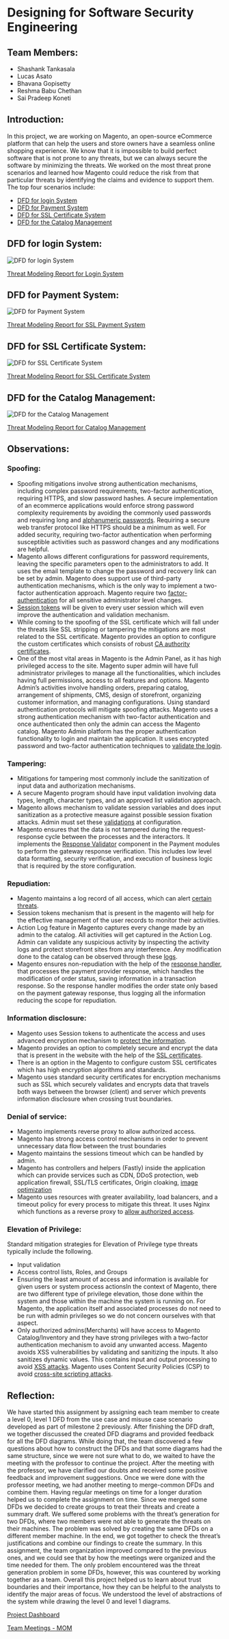 # Designing for Software Security Engineering

## Team Members:

- Shashank Tankasala
- Lucas Asato
- Bhavana Gopisetty
- Reshma Babu Chethan
- Sai Pradeep Koneti

## Introduction:

In this project, we are working on Magento, an open-source eCommerce platform that can help the users and store owners have a seamless online shopping experience. We know that it is impossible to build perfect software that is not prone to any threats, but we can always secure the software by minimizing the threats. We worked on the most threat prone scenarios and learned how Magento could reduce the risk from that particular threats by identifying the claims and evidence to support them. The top four scenarios include: 


- [DFD for login System](#dfd-for-login-system)
- [DFD for Payment System](#dfd-for-payment-system)
- [DFD for SSL Certificate System](#dfd-for-ssl-certificate-system)
- [DFD for the Catalog Management](#dfd-for-the-catalog-management)

## DFD for login System:

![DFD for login System](https://github.com/pradeepkoneti/Softwareassurance/blob/master/DFD/DFD%20login.PNG)

[Threat Modeling Report for Login System](https://github.com/pradeepkoneti/Softwareassurance/blob/master/DFD/Threat%20Modeling%20Report%20Login.pdf)

## DFD for Payment System:

![DFD for Payment System](https://github.com/pradeepkoneti/Softwareassurance/blob/master/DFD/Payment_Processing.PNG)

[Threat Modeling Report for SSL Payment System](https://github.com/pradeepkoneti/Softwareassurance/blob/master/DFD/Payment_module.pdf)

## DFD for SSL Certificate System:

![DFD for SSL Certificate System](https://github.com/pradeepkoneti/Softwareassurance/blob/master/DFD/SSL_Certificate_DFD.JPG)

[Threat Modeling Report for SSL Certificate System](https://github.com/pradeepkoneti/Softwareassurance/blob/master/DFD/SSL%20Certifcate%20process%20report%20(1).pdf)


## DFD for the Catalog Management:

![DFD for the Catalog Management](https://github.com/pradeepkoneti/Softwareassurance/blob/master/DFD/Admin-Catalog_DFD.JPG)

[Threat Modeling Report for Catalog Management](https://github.com/pradeepkoneti/Softwareassurance/blob/master/DFD/Admin_Catalog-Threat%20Modeling%20Report.pdf)


## Observations:

### Spoofing:

- Spoofing mitigations involve strong authentication mechanisms, including complex password requirements, two-factor authentication, requiring HTTPS, and slow password hashes. A secure implementation of an ecommerce applications would enforce strong password complexity requirements by avoiding the commonly used passwords and requiring long and [alphanumeric passwords](https://docs.magento.com/user-guide/customers/password-options.html). Requiring a secure web transfer protocol like HTTPS should be a minimum as well. For added security, requiring two-factor authentication when performing susceptible activities such as password changes and any modifications are helpful.
- Magento allows different configurations for password requirements, leaving the specific parameters open to the administrators to add. It uses the email template to change the password and recovery link can be set by admin. Magento does support use of third-party authentication mechanisms, which is the only way to implement a two-factor authentication approach. Magento require two [factor-authentication](https://devdocs.magento.com/guides/v2.4/get-started/authentication/gs-authentication.html) for all sensitive administrator level changes.
- [Session tokens](https://devdocs.magento.com/guides/v2.4/get-started/authentication/gs-authentication-token.html) will be given to every user session which will even improve the authentication and validation mechanism. 
- While coming to the spoofing of the SSL certificate which will fall under the threats like SSL stripping or tampering the mitigations are most related to the SSL certificate. Magento provides an option to configure the custom certificates which consists of robust [CA authority certificates](https://www.mageplaza.com/kb/how-to-enable-ssl-in-magento-2.html). 
- One of the most vital areas in Magento is the Admin Panel, as it has high privileged access to the site. Magento super admin will have full administrator privileges to manage all the functionalities, which includes having full permissions, access to all features and options. Magento Admin’s activities involve handling orders, preparing catalog, arrangement of shipments, CMS, design of storefront, organizing customer information, and managing configurations. Using standard authentication protocols will mitigate spoofing attacks. Magento uses a strong authentication mechanism with two-factor authentication and once authenticated then only the admin can access the Magento catalog. Magento Admin platform has the proper authentication functionality to login and maintain the application. It uses encrypted password and two-factor authentication techniques to [validate the login](https://docs.magento.com/user-guide/stores/security-admin.html). 


### Tampering:

- Mitigations for tampering most commonly include the sanitization of input data and authorization mechanisms.
- A secure Magento program should have input validation involving data types, length, character types, and an approved list validation approach.
- Magento allows mechanism to validate session variables and does input sanitization as a protective measure against possible session fixation attacks. Admin must set these [validations](https://docs.magento.com/user-guide/stores/security-session-validation.html) at configuration.
- Magento ensures that the data is not tampered during the request-response cycle between the processes and the interactors. It implements the [Response Validator](https://devdocs.magento.com/guides/v2.4/payments-integrations/payment-gateway/response-validator.html) component in the Payment modules to perform the gateway response verification. This includes low level data formatting, security verification, and execution of business logic that is required by the store configuration.

  
### Repudiation:

- Magento maintains a log record of all access, which can alert [certain threats](https://docs.magento.com/user-guide/system/action-log-report.html).
- Session tokens mechanism that is present in the magento will help for the effective management of the user records to monitor their activities. 
- Action Log feature in Magento captures every change made by an admin to the catalog. All activities will get captured in the Action Log. Admin can validate any suspicious activity by inspecting the activity logs and protect storefront sites from any interference. Any modification done to the catalog can be observed through these [logs](https://docs.magento.com/user-guide/system/action-log.html).
- Magento ensures non-repudiation with the help of the [response handler](https://devdocs.magento.com/guides/v2.4/payments-integrations/payment-gateway/response-handler.html), that processes the payment provider response, which handles the modification of order status, saving information in a transaction response. So the response handler modifies the order state only based on the payment gateway response, thus logging all the information reducing the scope for repudiation.
  
### Information disclosure:

- Magento uses Session tokens to authenticate the access and uses advanced encryption mechanism to [protect the information](https://docs.magento.com/user-guide/system/encryption-key.html#:~:text=Magento%20uses%20an%20encryption%20key%20to%20protect%20passwords%20and%20other%20sensitive%20data.&text=This%20includes%20credit%20card%20data,that%20does%20not%20require%20decryption).
- Magento provides an option to completely secure and encrypt the data that is present in the website with the help of the [SSL certificates](https://support.magento.com/hc/en-us/articles/115004685333-SSL-TLS-certificates-for-Magento-Commerce-Cloud-FAQ). 
- There is an option in the Magento to configure custom SSL certificates which has high encryption algorithms and standards.  
- Magento uses standard security certificates for encryption mechanisms such as SSL which securely validates and encrypts data that travels both ways between the browser (client) and server which prevents information disclosure when crossing trust boundaries.

### Denial of service:

- Magento implements reverse proxy to allow authorized access.
- Magento has strong access control mechanisms in order to prevent unnecessary data flow between the trust boundaries
- Magento maintains the sessions timeout which can be handled by admin.
- Magento has controllers and helpers (Fastly) inside the application which can provide services such as CDN, DDoS protection, web application firewall, SSL/TLS certificates, Origin cloaking, [image optimization](https://devdocs.magento.com/cloud/cdn/cloud-fastly.html)
- Magento uses resources with greater availability, load balancers, and a timeout policy for every process to mitigate this threat. It uses Nginx which functions as a reverse proxy to [allow authorized access](https://devdocs.magento.com/guides/v2.3/install-gde/prereq/nginx.html?itm_source=devdocs&itm_medium=search_page&itm_campaign=federated_search&itm_term=nginx).


### Elevation of Privilege:

Standard mitigation strategies for Elevation of Privilege type threats typically include the following.
- Input validation
- Access control lists, Roles, and Groups
- Ensuring the least amount of access and information is available for given users or system  process actionsIn the context of Magento, there are two different type of privilege elevation, those done within the system and those within the machine the system is running on. For Magento, the application itself and associated processes do not need to be run with admin privileges so we do not concern ourselves with that aspect.
- Only authorized admins(Merchants) will have access to Magento Catalog/Inventory and they have strong privileges with a two-factor authentication mechanism to avoid any unwanted access. Magento avoids XSS vulnerabilities by validating and sanitizing the inputs. It also sanitizes dynamic values. This contains input and output processing to avoid [XSS attacks](https://devdocs.magento.com/guides/v2.3/extension-dev-guide/xss-protection.html). Magento uses Content Security Policies (CSP)  to avoid [cross-site scripting attacks](https://devdocs.magento.com/guides/v2.3/extension-dev-guide/security/content-security-policies.html?itm_source=devdocs&itm_medium=search_page&itm_campaign=federated_search&itm_term=csp).


## Reflection:

We have started this assignment by assigning each team member to create a level 0, level 1 DFD from the use case and misuse case scenario developed as part of milestone 2 previously. After finishing the DFD draft, we together discussed the created DFD diagrams and provided feedback for all the DFD diagrams. While doing that, the team discovered a few questions about how to construct the DFDs and that some diagrams had the same structure, since we were not sure what to do, we waited to have the meeting with the professor to continue the project. After the meeting with the professor, we have clarified our doubts and received some positive feedback and improvement suggestions. Once we were done with the professor meeting, we had another meeting to merge-common DFDs and combine them. Having regular meetings on time for a longer duration helped us to complete the assignment on time. Since we merged some DFDs we decided to create groups to treat their threats and create a summary draft. We suffered some problems with the threat’s generation for two DFDs, where two members were not able to generate the threats on their machines. The problem was solved by creating the same DFDs on a different member machine. In the end, we got together to check the threat’s justifications and combine our findings to create the summary. In this assignment, the team organization improved compared to the previous ones, and we could see that by how the meetings were organized and the time needed for them. The only problem encountered was the threat generation problem in some DFDs, however, this was countered by working together as a team. Overall this project helped us to learn about trust boundaries and their importance, how they can be helpful to the analysts to identify the major areas of focus. We understood the level of abstractions of the system while drawing the level 0 and level 1 diagrams.

[Project Dashboard](https://github.com/pradeepkoneti/Softwareassurance/projects/5)

[Team Meetings - MOM](https://github.com/pradeepkoneti/Softwareassurance/blob/master/MOM.md)